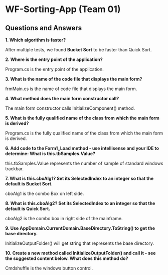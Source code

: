 # WF-Sorting-App (Team 01)

## Questions and Answers  


**1. Which algorithm is faster?**  

After multiple tests, we found **Bucket Sort** to be faster than Quick Sort.  

**2. Where is the entry point of the application?**

Program.cs is the entry point of the application.  

**3. What is the name of the code file that displays the main form?**  

frmMain.cs is the name of code file that displays the main form.

**4.	What method does the main form constructor call?**  

The main form constructor calls InitializeComponent() method.  

**5. What is the fully qualified name of the class from which the main form is derived?**  

Program.cs is the fully qualified name of the class from which the main form is derived.  

**6. Add code to the Form1_Load method - use intellisense and your IDE to determine: What is this.tbSamples.Value?**  

this.tbSamples.Value represents the number of sample of standard windows trackbar.  

**7.	What is this.cboAlg1?  Set its SelectedIndex to an integer so that the default is Bucket Sort.**  

cboAlg1 is the combo Box on left side.  

**8.	What is this.cboAlg2? Set its SelectedIndex to an integer so that the default is Quick Sort.**  

cboAlg2 is the combo box in right side of the mainframe.  

**9. Use AppDomain.CurrentDomain.BaseDirectory.ToString() to get the base directory.**  

InitializeOutputFolder() will get string that represents the base directory.  

**10.	Create a new method called InitializeOutputFolder() and call it - see the suggested content below. What does this method do?**  

Cmdshuffle is the windows button control.



